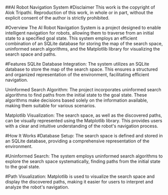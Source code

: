 ##AI Robot Navigation System
#Disclaimer
This work is the copyright of Alok Tripathi. Reproduction of this work, in whole or in part, without the explicit consent of the author is strictly prohibited.

#Overview
The AI Robot Navigation System is a project designed to enable intelligent navigation for robots, allowing them to traverse from an initial state to a specified goal state. This system employs an efficient combination of an SQLite database for storing the map of the search space, uninformed search algorithms, and the Matplotlib library for visualizing the search space and paths.

#Features
SQLite Database Integration: The system utilizes an SQLite database to store the map of the search space. This ensures a structured and organized representation of the environment, facilitating efficient navigation.

Uninformed Search Algorithm: The project incorporates uninformed search algorithms to find paths from the initial state to the goal state. These algorithms make decisions based solely on the information available, making them suitable for various scenarios.

Matplotlib Visualization: The search space, as well as the discovered paths, can be visually represented using the Matplotlib library. This provides users with a clear and intuitive understanding of the robot's navigation process.

#How It Works
#Database Setup: 
The search space is defined and stored in an SQLite database, providing a comprehensive representation of the environment.

#Uninformed Search: 
The system employs uninformed search algorithms to explore the search space systematically, finding paths from the initial state to the goal state.

#Path Visualization: 
Matplotlib is used to visualize the search space and display the discovered paths, making it easier for users to interpret and analyze the robot's navigation.
